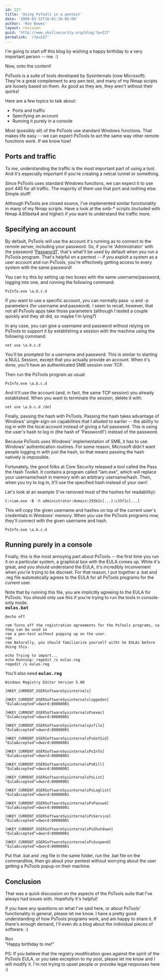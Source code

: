 ```yaml
---
id: 227
title: 'Using PsTools in a pentest'
date: '2009-03-31T16:01:36-05:00'
author: 'Ron Bowes'
layout: revision
guid: 'http://www.skullsecurity.org/blog/?p=227'
permalink: '/?p=227'
---
```


I'm going to start off this blog by wishing a happy birthday to a very important person -- me. :)

Now, onto the content!

PsTools is a suite of tools developed by Sysinternals (now Microsoft). They're a great complement to any pen test, and many of my Nmap scripts are loosely based on them. As good as they are, they aren't without their quirks!

Here are a few topics to talk about:

- Ports and traffic
- Specifying an account
- Running it purely in a console

Most (possibly all) of the PsTools use standard Windows functions. That makes life easy -- we can expect PsTools to act the same way other remote functions work. If we know how!

## Ports and traffic

To me, understanding the traffic is the most important part of using a tool. And it's especially important if you're creating a netcat tunnel or something.

Since PsTools uses standard Windows functions, we can expect it to use port 445 for all traffic. The majority of them use that port and nothing else. Simple stuff!

Although PsTools are closed source, I've implemented similar functionality in many of my Nmap scripts. Have a look at the smb-\* scripts (included with Nmap 4.85beta4 and higher) if you want to understand the traffic more.

## Specifying an account

By default, PsTools will use the account it's running as to connect to the remote server, including your password. So, if you're 'Administrator' with the password '[Password1](http://www.skullsecurity.org/blog/?p=151)', that's what'll be used by default when you run a PsTools program. That's helpful on a pentest -- if you exploit a system as a user account and run PsTools, you're effectively getting access to every system with the same password!

You can try this by setting up two boxes with the same username/password, logging into one, and running the following command:

```
PsInfo.exe \a.b.c.d
```

If you want to use a specific account, you can normally pass -u and -p parameters (for username and password). I seem to recall, however, that not all PsTools apps take those parameters (although I tested a couple quickly and they all did, so maybe I'm lying?)

In any case, you can give a username and password without relying on PsTools to support it by establishing a session with the machine using the following command:

```
net use \a.b.c.d
```

You'll be prompted for a username and password. This is similar to starting a NULL Session, except that you actually provide an account. When it's done, you'll have an authenticated SMB session over TCP.

Then run the PsTools program as usual:

```
PsInfo.exe \a.b.c.d
```

And it'll use the account (and, in fact, the same TCP session) you already established. When you want to terminate the session, delete it with:

```
net use \a.b.c.d /del
```

Finally, passing the hash with PsTools. Passing the hash takes advantage of Windows' single-sign-on capabilities that I alluded to earlier -- the ability to log in with the local account instead of giving a full password. This is using the user's hash to log in (the hash of 'Password1') instead of the password.

Because PsTools uses Windows' implementation of SMB, it has to use Windows' authentication routines. For some reason, Microsoft didn't want people logging in with just the hash, so that means passing the hash natively is impossible.

Fortunately, the good folks at Core Security released a tool called the Pass the Hash Toolkit. It contains a program called "iam.exe", which will replace your username/hash in memory with an arbitrary username/hash. Then, when you try to log in, it'll use the specified hash instead of your own!

Let's look at an example (I've removed most of the hashes for readability):

```
C:>iam.exe -B -h administrator:domain:293b2c[...]:c35f1c[...]
```

This will copy the given username and hashes on top of the current user's credentials in Windows' memory. When you use the PsTools programs now, they'll connect with the given username and hash.

```
PsInfo.exe \a.b.c.d
```

## Running purely in a console

Finally, this is the most annoying part about PsTools -- the first time you run it on a particular system, a graphical box with the EULA comes up. While it's great, and you should understand the EULA, it's incredibly inconvenient when you're trying to be discreet. For that reason, I put together a .bat and .reg file automatically agrees to the EULA for all PsTools programs for the current user.

Note that by running this file, you are implicitly agreeing to the EULA for PsTools. You should only use this if you're trying to run the tools in console-only mode.  
<tt>**eulas.bat**</tt>

```
@echo off

rem Turns off the registration agreements for the PsTools programs, so they can be used in
rem a pen-test without popping up on the user.
rem
rem Naturally, you should familiarize yourself witht he EULAs before doing this.

echo Trying to import...
echo Running: regedit /s eulas.reg
regedit /s eulas.reg
```

You'll also need <tt>**eulas.reg**</tt>

```
Windows Registry Editor Version 5.00

[HKEY_CURRENT_USERSoftwareSysinternals]

[HKEY_CURRENT_USERSoftwareSysinternalsloggedon]
"EulaAccepted"=dword:00000001

[HKEY_CURRENT_USERSoftwareSysinternalsPsexec]
"EulaAccepted"=dword:00000001

[HKEY_CURRENT_USERSoftwareSysinternalspsfile]
"EulaAccepted"=dword:00000001

[HKEY_CURRENT_USERSoftwareSysinternalsPsGetSid]
"EulaAccepted"=dword:00000001

[HKEY_CURRENT_USERSoftwareSysinternalsPsInfo]
"EulaAccepted"=dword:00000001

[HKEY_CURRENT_USERSoftwareSysinternalsPsKill]
"EulaAccepted"=dword:00000001

[HKEY_CURRENT_USERSoftwareSysinternalsPsList]
"EulaAccepted"=dword:00000001

[HKEY_CURRENT_USERSoftwareSysinternalsPsLoglist]
"EulaAccepted"=dword:00000001

[HKEY_CURRENT_USERSoftwareSysinternalsPsPasswd]
"EulaAccepted"=dword:00000001

[HKEY_CURRENT_USERSoftwareSysinternalsPsService]
"EulaAccepted"=dword:00000001

[HKEY_CURRENT_USERSoftwareSysinternalsPsShutdown]
"EulaAccepted"=dword:00000001

[HKEY_CURRENT_USERSoftwareSysinternalsPsSuspend]
"EulaAccepted"=dword:00000001
```

Put that .bat and .reg file in the same folder, run the .bat file on the commandline, then go about your pentest without worrying about the user getting a PsTools popup on their machine.

## Conclusion

That was a quick discussion on the aspects of the PsTools suite that I've always had issues with. Hopefully it's helpful!

If you have any questions on what I've said here, or about PsTools' functionality in general, please let me know. I have a pretty good understanding of how PsTools programs work, and am happy to share it. If there's enough demand, I'll even do a blog about the individual pieces of software. :)

Ron  
"Happy birthday to me!"

PS: If you believe that the registry modification goes against the spirit of the PsTools EULA, or you take exception to my post, please let me know and I will modify it. I'm not trying to upset people or provoke legal responses here :)